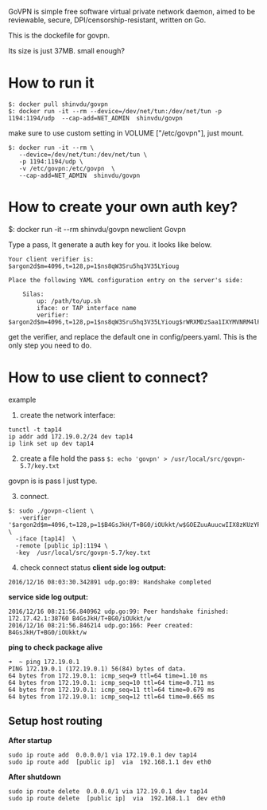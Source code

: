

GoVPN is simple free software virtual private network daemon, aimed to
be reviewable, secure, DPI/censorship-resistant, written on Go.

This is the dockefile for govpn. 

Its size is just 37MB.  small enough?

# How to run it

```
$: docker pull shinvdu/govpn
$: docker run -it --rm --device=/dev/net/tun:/dev/net/tun -p 1194:1194/udp  --cap-add=NET_ADMIN  shinvdu/govpn
```

make sure to use custom setting in VOLUME ["/etc/govpn"], just mount. 

```
$: docker run -it --rm \
   --device=/dev/net/tun:/dev/net/tun \
   -p 1194:1194/udp \
   -v /etc/govpn:/etc/govpn  \
   --cap-add=NET_ADMIN  shinvdu/govpn
```

# How to create your own auth key?

$: docker run -it --rm  shinvdu/govpn newclient Govpn


Type a pass, It generate a auth key for you. it looks like below. 
```
Your client verifier is: $argon2d$m=4096,t=128,p=1$ns8qW3Sru5hq3V35LYioug

Place the following YAML configuration entry on the server's side:

    Silas:
        up: /path/to/up.sh
        iface: or TAP interface name
        verifier: $argon2d$m=4096,t=128,p=1$ns8qW3Sru5hq3V35LYioug$rWRXMDzSaa1IXYMVNRM4lPlJ929fkbjhorudL6iRc9I

```

get the verifier, and replace the default one in config/peers.yaml. This is the only step you need to do. 


# How to use client to connect?

example

1. create the network interface:
```
tunctl -t tap14
ip addr add 172.19.0.2/24 dev tap14
ip link set up dev tap14
```

2. create a file hold the pass
```$: echo 'govpn' > /usr/local/src/govpn-5.7/key.txt```

govpn is is pass I just type. 

3. connect. 

```
$: sudo ./govpn-client \
   -verifier  '$argon2d$m=4096,t=128,p=1$B4GsJkH/T+BG0/iOUkkt/w$GOEZuuAuucwIIX8zKUzYPeVdQxJpudO3jB1rv1rjztk'  \
  -iface [tap14]  \
  -remote [public ip]:1194 \
  -key  /usr/local/src/govpn-5.7/key.txt
```

4. check connect status
**client side log output:**

```2016/12/16 08:03:30.342891 udp.go:89: Handshake completed```

**service side log output:**

```
2016/12/16 08:21:56.840962 udp.go:99: Peer handshake finished: 172.17.42.1:38760 B4GsJkH/T+BG0/iOUkkt/w
2016/12/16 08:21:56.846214 udp.go:166: Peer created: B4GsJkH/T+BG0/iOUkkt/w
```

**ping to check package alive**

```
➜  ~ ping 172.19.0.1                                                                                                                                                                                            
PING 172.19.0.1 (172.19.0.1) 56(84) bytes of data.
64 bytes from 172.19.0.1: icmp_seq=9 ttl=64 time=1.10 ms
64 bytes from 172.19.0.1: icmp_seq=10 ttl=64 time=0.711 ms
64 bytes from 172.19.0.1: icmp_seq=11 ttl=64 time=0.679 ms
64 bytes from 172.19.0.1: icmp_seq=12 ttl=64 time=0.665 ms
```

## Setup host routing

**After startup**

```
sudo ip route add  0.0.0.0/1 via 172.19.0.1 dev tap14 
sudo ip route add  [public ip]  via  192.168.1.1 dev eth0
```

**After shutdown**

```
sudo ip route delete  0.0.0.0/1 via 172.19.0.1 dev tap14 
sudo ip route delete  [public ip]  via  192.168.1.1  dev eth0
```
